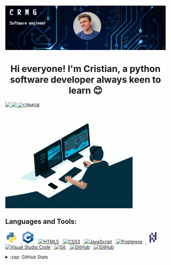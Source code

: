 ![logo](https://github.com/CRMGB/CRMGB/blob/main/media/CRMGimg.png)
<h1 align="center"> Hi everyone! I'm Cristian, a python software developer always keen to learn 😊 </h1>

<p align="left">
  <a href="https://cristianramon.co.uk" target="_blank" rel="noreferrer">
    <img
      src="https://img.shields.io/website?label=CRMG&style=for-the-badge&url=https%3A%2F%2Fcodestackr.com"
    />
  </a>
  <a href="https://www.linkedin.com/in/cristian-garcia-972a50108" target="_blank" rel="noreferrer">
    <img
      src="https://img.shields.io/static/v1?message=Linkedin&logo=linkedin&labelColor=5c5c5c&color=1182c3&logoColor=white&label=%20"
    />
  </a>
  <img
    src="https://komarev.com/ghpvc/?username=CRMGB&label=Profile%20views&color=0e75b6&style=flat"
    alt="CRMGB"
  />
</p>

<img align="center" alt="coding" width="400" src="/media/coding.gif" />

<h2>Languages and Tools:</h2>
<p align="left">
  <a href="https://www.python.org" target="_blank" rel="noreferrer">
    <img
      src="https://raw.githubusercontent.com/devicons/devicon/master/icons/python/python-original.svg"
      alt="python"
      width="38px"
      style="padding-right: 10px"
    />
  </a>

  <a href="https://www.w3schools.com/cpp/" target="_blank" rel="noreferrer">
    <img
      src="https://raw.githubusercontent.com/devicons/devicon/master/icons/cplusplus/cplusplus-original.svg"
      alt="cplusplus"
      width="38px"
      style="padding-right: 10px"
    />
  </a>
  <a href="https://www.w3.org/html/" target="_blank" rel="noreferrer">
    <img
      alt="HTML5"
      width="38px"
      src="https://cdn.jsdelivr.net/gh/devicons/devicon/icons/html5/html5-original.svg"
      style="padding-right: 10px"
    />
  </a>

  <a href="https://www.w3schools.com/css/" target="_blank" rel="noreferrer">
    <img
      alt="CSS3"
      width="38px"
      src="https://cdn.jsdelivr.net/gh/devicons/devicon/icons/css3/css3-original.svg"
      style="padding-right: 10px"
    />
  </a>

  <a href="https://developer.mozilla.org/en-US/docs/Web/JavaScript" target="_blank" rel="noreferrer">
    <img
      alt="JavaScript"
      width="38px"
      src="https://cdn.jsdelivr.net/gh/devicons/devicon/icons/javascript/javascript-original.svg"
      style="padding-right: 10px"
    />
  </a>

  <a href="https://www.postgresql.org/" target="_blank" rel="noreferrer">
    <img
      alt="Postgress"
      width="38px"
      src="https://wiki.postgresql.org/images/a/a4/PostgreSQL_logo.3colors.svg"
      style="padding-right: 10px"
    />
  </a>

  <a href="https://pandas.pydata.org/" target="_blank" rel="noreferrer">
    <img
      src="https://raw.githubusercontent.com/devicons/devicon/2ae2a900d2f041da66e950e4d48052658d850630/icons/pandas/pandas-original.svg"
      alt="pandas"
      width="38px"
      style="padding-right: 10px"
    />
  </a>

  <a href="https://code.visualstudio.com/" target="_blank" rel="noreferrer">
    <img
      alt="Visual Studio Code"
      width="38px"
      src="https://cdn.jsdelivr.net/gh/devicons/devicon/icons/vscode/vscode-original.svg"
      style="padding-right: 10px"
    />
  </a>

  <a href="https://git-scm.com/book/en/v2/Getting-Started-About-Version-Control" target="_blank" rel="noreferrer">
    <img
      alt="Git"
      width="38px"
      src="https://cdn.jsdelivr.net/gh/devicons/devicon/icons/git/git-original.svg"
      style="padding-right: 10px"
    />
  </a>

  <a href="" target="_blank" rel="noreferrer">
    <img
        alt="GitHub"
        width="38px"
        src="https://user-images.githubusercontent.com/3369400/139447912-e0f43f33-6d9f-45f8-be46-2df5bbc91289.png"
        style="padding-right: 10px"
    />
    </a>

  <a href="" target="_blank" rel="noreferrer">
    <img
        alt="GitHub"
        width="38px"
        src="https://user-images.githubusercontent.com/3369400/139448065-39a229ba-4b06-434b-bc67-616e2ed80c8f.png"
        style="padding-right: 10px"
    />
  </a>
</p>

<details>
  <summary>:zap: GitHub Stats</summary>
  <img
    align="left"
    alt="CRMGB's GitHub Stats"
    src="https://github-readme-stats.vercel.app/api?username=CRMGB&show_icons=true&hide_border=false&title_color=ff652f&icon_color=FFE400&bg_color=09131B&text_color=ffffff&border_color=0c1a25"
  />
</details>
